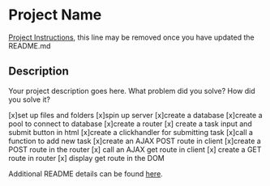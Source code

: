 # Project Name

[Project Instructions](./INSTRUCTIONS.md), this line may be removed once you have updated the README.md

## Description

Your project description goes here. What problem did you solve? How did you solve it?

[x]set up files and folders
[x]spin up server
[x]create a database
[x]create a pool to connect to database
[x]create a router
[x] create a task input and submit button in html
[x]create a clickhandler for submitting task
[x]call a function to add new task
[x]create an AJAX POST route in client
[x]create a POST route in the router
[x] call an AJAX get route in client
[x] create a GET route in router
[x] display get route in the DOM

Additional README details can be found [here](https://github.com/PrimeAcademy/readme-template/blob/master/README.md).
